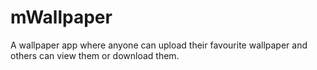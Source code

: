 # mWallpaper
A wallpaper app where anyone can upload their favourite wallpaper and others can view them or download them.
